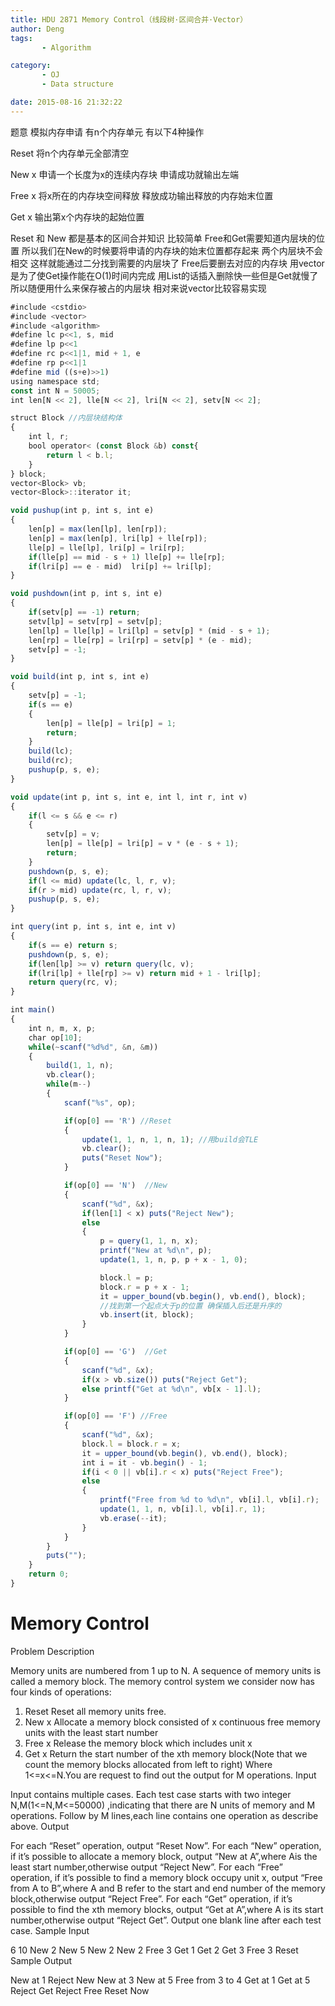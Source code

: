 ```yaml
---
title: HDU 2871 Memory Control（线段树·区间合并·Vector）
author: Deng
tags: 
       - Algorithm

category: 
       - OJ
       - Data structure

date: 2015-08-16 21:32:22
---
```

题意 模拟内存申请 有n个内存单元 有以下4种操作

Reset 将n个内存单元全部清空

New x 申请一个长度为x的连续内存块 申请成功就输出左端

Free x 将x所在的内存块空间释放 释放成功输出释放的内存始末位置

Get x 输出第x个内存块的起始位置

Reset 和 New 都是基本的区间合并知识 比较简单 Free和Get需要知道内层块的位置 所以我们在New的时候要将申请的内存块的始末位置都存起来 两个内层块不会相交 这样就能通过二分找到需要的内层块了 Free后要删去对应的内存块 用vector是为了使Get操作能在O(1)时间内完成 用List的话插入删除快一些但是Get就慢了 所以随便用什么来保存被占的内层块 相对来说vector比较容易实现

```js 
#include <cstdio>
#include <vector>
#include <algorithm>
#define lc p<<1, s, mid
#define lp p<<1
#define rc p<<1|1, mid + 1, e
#define rp p<<1|1
#define mid ((s+e)>>1)
using namespace std;
const int N = 50005;
int len[N << 2], lle[N << 2], lri[N << 2], setv[N << 2];

struct Block //内层块结构体
{
    int l, r;
    bool operator< (const Block &b) const{
        return l < b.l;
    }
} block;
vector<Block> vb;
vector<Block>::iterator it;

void pushup(int p, int s, int e)
{
    len[p] = max(len[lp], len[rp]);
    len[p] = max(len[p], lri[lp] + lle[rp]);
    lle[p] = lle[lp], lri[p] = lri[rp];
    if(lle[p] == mid - s + 1) lle[p] += lle[rp];
    if(lri[p] == e - mid)  lri[p] += lri[lp];
}

void pushdown(int p, int s, int e)
{
    if(setv[p] == -1) return;
    setv[lp] = setv[rp] = setv[p];
    len[lp] = lle[lp] = lri[lp] = setv[p] * (mid - s + 1);
    len[rp] = lle[rp] = lri[rp] = setv[p] * (e - mid);
    setv[p] = -1;
}

void build(int p, int s, int e)
{
    setv[p] = -1;
    if(s == e)
    {
        len[p] = lle[p] = lri[p] = 1;
        return;
    }
    build(lc);
    build(rc);
    pushup(p, s, e);
}

void update(int p, int s, int e, int l, int r, int v)
{
    if(l <= s && e <= r)
    {
        setv[p] = v;
        len[p] = lle[p] = lri[p] = v * (e - s + 1);
        return;
    }
    pushdown(p, s, e);
    if(l <= mid) update(lc, l, r, v);
    if(r > mid) update(rc, l, r, v);
    pushup(p, s, e);
}

int query(int p, int s, int e, int v)
{
    if(s == e) return s;
    pushdown(p, s, e);
    if(len[lp] >= v) return query(lc, v);
    if(lri[lp] + lle[rp] >= v) return mid + 1 - lri[lp];
    return query(rc, v);
}

int main()
{
    int n, m, x, p;
    char op[10];
    while(~scanf("%d%d", &n, &m))
    {
        build(1, 1, n);
        vb.clear();
        while(m--)
        {
            scanf("%s", op);

            if(op[0] == 'R') //Reset
            {
                update(1, 1, n, 1, n, 1); //用build会TLE
                vb.clear();
                puts("Reset Now");
            }

            if(op[0] == 'N')  //New
            {
                scanf("%d", &x);
                if(len[1] < x) puts("Reject New");
                else
                {
                    p = query(1, 1, n, x);
                    printf("New at %d\n", p);
                    update(1, 1, n, p, p + x - 1, 0);

                    block.l = p;
                    block.r = p + x - 1;
                    it = upper_bound(vb.begin(), vb.end(), block);
                    //找到第一个起点大于p的位置 确保插入后还是升序的
                    vb.insert(it, block);
                }
            }

            if(op[0] == 'G')  //Get
            {
                scanf("%d", &x);
                if(x > vb.size()) puts("Reject Get");
                else printf("Get at %d\n", vb[x - 1].l);
            }

            if(op[0] == 'F') //Free
            {
                scanf("%d", &x);
                block.l = block.r = x;
                it = upper_bound(vb.begin(), vb.end(), block);
                int i = it - vb.begin() - 1;
                if(i < 0 || vb[i].r < x) puts("Reject Free");
                else
                {
                    printf("Free from %d to %d\n", vb[i].l, vb[i].r);
                    update(1, 1, n, vb[i].l, vb[i].r, 1);
                    vb.erase(--it);
                }
            }
        }
        puts("");
    }
    return 0;
}
```

# Memory Control

Problem Description

Memory units are numbered from 1 up to N.
A sequence of memory units is called a memory block.
The memory control system we consider now has four kinds of operations:
1. Reset Reset all memory units free.
2. New x Allocate a memory block consisted of x continuous free memory units with the least start number
3. Free x Release the memory block which includes unit x
4. Get x Return the start number of the xth memory block(Note that we count the memory blocks allocated from left to right)
Where 1<=x<=N.You are request to find out the output for M operations.
Input

Input contains multiple cases.
Each test case starts with two integer N,M(1<=N,M<=50000) ,indicating that there are N units of memory and M operations.
Follow by M lines,each line contains one operation as describe above.
Output

For each “Reset” operation, output “Reset Now”.
For each “New” operation, if it’s possible to allocate a memory block,
output “New at A”,where Ais the least start number,otherwise output “Reject New”.
For each “Free” operation, if it’s possible to find a memory block occupy unit x,
output “Free from A to B”,where A and B refer to the start and end number of the memory block,otherwise output “Reject Free”.
For each “Get” operation, if it’s possible to find the xth memory blocks,
output “Get at A”,where A is its start number,otherwise output “Reject Get”.
Output one blank line after each test case.
Sample Input

6 10 New 2 New 5 New 2 New 2 Free 3 Get 1 Get 2 Get 3 Free 3 Reset
Sample Output

New at 1 Reject New New at 3 New at 5 Free from 3 to 4 Get at 1 Get at 5 Reject Get Reject Free Reset Now